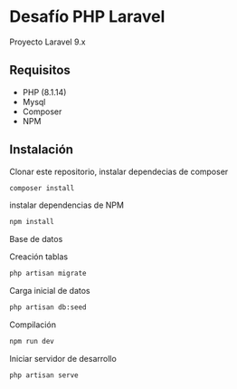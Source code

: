 # Desafío PHP Laravel

Proyecto Laravel 9.x

## Requisitos

  - PHP (8.1.14)
  - Mysql
  - Composer
  - NPM

## Instalación

Clonar este repositorio, instalar dependecias de composer

```bash
composer install
```

instalar dependencias de NPM

```bash
npm install
```

Base de datos

Creación tablas

```bash
php artisan migrate
```

Carga inicial de datos

```bash
php artisan db:seed
```

Compilación

```bash
npm run dev
```

Iniciar servidor de desarrollo

```bash
php artisan serve
```

